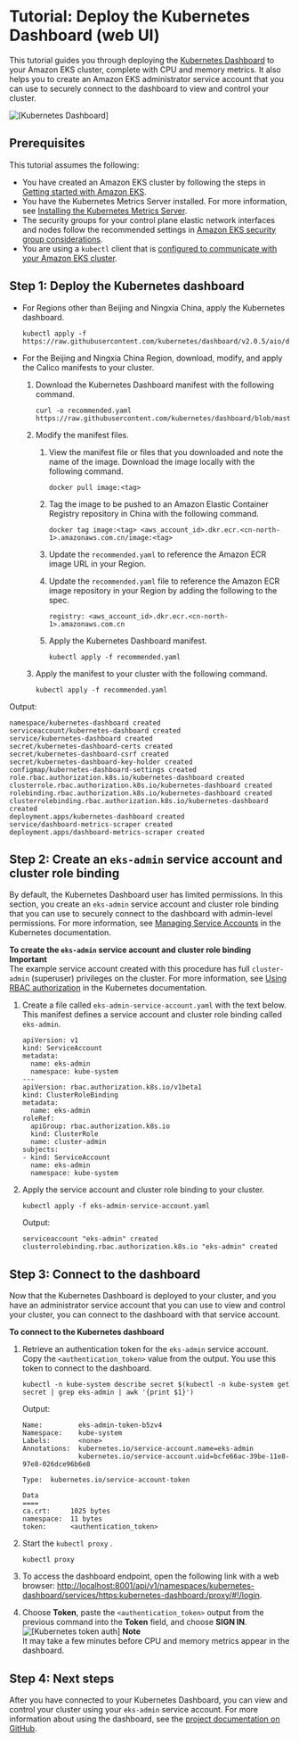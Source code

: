 # Tutorial: Deploy the Kubernetes Dashboard \(web UI\)<a name="dashboard-tutorial"></a>

This tutorial guides you through deploying the [Kubernetes Dashboard](https://github.com/kubernetes/dashboard) to your Amazon EKS cluster, complete with CPU and memory metrics\. It also helps you to create an Amazon EKS administrator service account that you can use to securely connect to the dashboard to view and control your cluster\.

![\[Kubernetes Dashboard\]](http://docs.aws.amazon.com/eks/latest/userguide/images/kubernetes-dashboard.png)

## Prerequisites<a name="dashboard-prereqs"></a>

This tutorial assumes the following:
+ You have created an Amazon EKS cluster by following the steps in [Getting started with Amazon EKS](getting-started.md)\.
+ You have the Kubernetes Metrics Server installed\. For more information, see [Installing the Kubernetes Metrics Server](metrics-server.md)\.
+ The security groups for your control plane elastic network interfaces and nodes follow the recommended settings in [Amazon EKS security group considerations](sec-group-reqs.md)\.
+ You are using a `kubectl` client that is [configured to communicate with your Amazon EKS cluster](getting-started-console.md#eks-configure-kubectl)\.

## Step 1: Deploy the Kubernetes dashboard<a name="deploy-dashboard"></a>
+ For Regions other than Beijing and Ningxia China, apply the Kubernetes dashboard\.

  ```
  kubectl apply -f https://raw.githubusercontent.com/kubernetes/dashboard/v2.0.5/aio/deploy/recommended.yaml
  ```
+ For the Beijing and Ningxia China Region, download, modify, and apply the Calico manifests to your cluster\.

  1. Download the Kubernetes Dashboard manifest with the following command\.

     ```
     curl -o recommended.yaml https://raw.githubusercontent.com/kubernetes/dashboard/blob/master/aio/deploy/recommended.yaml
     ```

  1. Modify the manifest files\.

     1. View the manifest file or files that you downloaded and note the name of the image\. Download the image locally with the following command\.

        ```
        docker pull image:<tag>
        ```

     1. Tag the image to be pushed to an Amazon Elastic Container Registry repository in China with the following command\.

        ```
        docker tag image:<tag> <aws_account_id>.dkr.ecr.<cn-north-1>.amazonaws.com.cn/image:<tag>
        ```

     1. Update the `recommended.yaml` to reference the Amazon ECR image URL in your Region\.

     1. Update the `recommended.yaml` file to reference the Amazon ECR image repository in your Region by adding the following to the spec\.

        ```
        registry: <aws_account_id>.dkr.ecr.<cn-north-1>.amazonaws.com.cn
        ```

     1. Apply the Kubernetes Dashboard manifest\.

        ```
        kubectl apply -f recommended.yaml
        ```

  1. Apply the manifest to your cluster with the following command\.

     ```
     kubectl apply -f recommended.yaml
     ```

Output:

```
namespace/kubernetes-dashboard created
serviceaccount/kubernetes-dashboard created
service/kubernetes-dashboard created
secret/kubernetes-dashboard-certs created
secret/kubernetes-dashboard-csrf created
secret/kubernetes-dashboard-key-holder created
configmap/kubernetes-dashboard-settings created
role.rbac.authorization.k8s.io/kubernetes-dashboard created
clusterrole.rbac.authorization.k8s.io/kubernetes-dashboard created
rolebinding.rbac.authorization.k8s.io/kubernetes-dashboard created
clusterrolebinding.rbac.authorization.k8s.io/kubernetes-dashboard created
deployment.apps/kubernetes-dashboard created
service/dashboard-metrics-scraper created
deployment.apps/dashboard-metrics-scraper created
```

## Step 2: Create an `eks-admin` service account and cluster role binding<a name="eks-admin-service-account"></a>

By default, the Kubernetes Dashboard user has limited permissions\. In this section, you create an `eks-admin` service account and cluster role binding that you can use to securely connect to the dashboard with admin\-level permissions\. For more information, see [Managing Service Accounts](https://kubernetes.io/docs/admin/service-accounts-admin/) in the Kubernetes documentation\.

**To create the `eks-admin` service account and cluster role binding**
**Important**  
The example service account created with this procedure has full `cluster-admin` \(superuser\) privileges on the cluster\. For more information, see [Using RBAC authorization](https://kubernetes.io/docs/admin/authorization/rbac/) in the Kubernetes documentation\.

1. Create a file called `eks-admin-service-account.yaml` with the text below\. This manifest defines a service account and cluster role binding called `eks-admin`\.

   ```
   apiVersion: v1
   kind: ServiceAccount
   metadata:
     name: eks-admin
     namespace: kube-system
   ---
   apiVersion: rbac.authorization.k8s.io/v1beta1
   kind: ClusterRoleBinding
   metadata:
     name: eks-admin
   roleRef:
     apiGroup: rbac.authorization.k8s.io
     kind: ClusterRole
     name: cluster-admin
   subjects:
   - kind: ServiceAccount
     name: eks-admin
     namespace: kube-system
   ```

1. Apply the service account and cluster role binding to your cluster\.

   ```
   kubectl apply -f eks-admin-service-account.yaml
   ```

   Output:

   ```
   serviceaccount "eks-admin" created
   clusterrolebinding.rbac.authorization.k8s.io "eks-admin" created
   ```

## Step 3: Connect to the dashboard<a name="view-dashboard"></a>

Now that the Kubernetes Dashboard is deployed to your cluster, and you have an administrator service account that you can use to view and control your cluster, you can connect to the dashboard with that service account\.

**To connect to the Kubernetes dashboard**

1. Retrieve an authentication token for the `eks-admin` service account\. Copy the `<authentication_token>` value from the output\. You use this token to connect to the dashboard\.

   ```
   kubectl -n kube-system describe secret $(kubectl -n kube-system get secret | grep eks-admin | awk '{print $1}')
   ```

   Output:

   ```
   Name:         eks-admin-token-b5zv4
   Namespace:    kube-system
   Labels:       <none>
   Annotations:  kubernetes.io/service-account.name=eks-admin
                 kubernetes.io/service-account.uid=bcfe66ac-39be-11e8-97e8-026dce96b6e8
   
   Type:  kubernetes.io/service-account-token
   
   Data
   ====
   ca.crt:     1025 bytes
   namespace:  11 bytes
   token:      <authentication_token>
   ```

1. Start the  `kubectl proxy`  \.

   ```
   kubectl proxy
   ```

1. To access the dashboard endpoint, open the following link with a web browser: [http://localhost:8001/api/v1/namespaces/kubernetes\-dashboard/services/https:kubernetes\-dashboard:/proxy/\#\!/login](http://localhost:8001/api/v1/namespaces/kubernetes-dashboard/services/https:kubernetes-dashboard:/proxy/#!/login)\.

1. Choose **Token**, paste the `<authentication_token>` output from the previous command into the **Token** field, and choose **SIGN IN**\.  
![\[Kubernetes token auth\]](http://docs.aws.amazon.com/eks/latest/userguide/images/dashboard-token-auth.png)
**Note**  
It may take a few minutes before CPU and memory metrics appear in the dashboard\.

## Step 4: Next steps<a name="dashboard-next-steps"></a>

After you have connected to your Kubernetes Dashboard, you can view and control your cluster using your `eks-admin` service account\. For more information about using the dashboard, see the [project documentation on GitHub](https://github.com/kubernetes/dashboard)\.